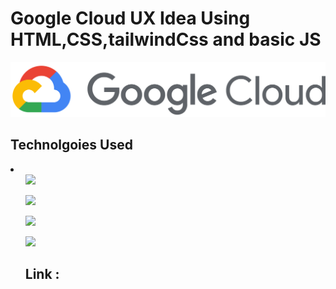 <h1>Google Cloud UX Idea Using HTML,CSS,tailwindCss and basic JS </h1>

<img src = "img/google_cloud-icon.svg">

<h2>Technolgoies Used </h2>


<li>
  <ul><img src = "https://upload.wikimedia.org/wikipedia/commons/thumb/6/61/HTML5_logo_and_wordmark.svg/2048px-HTML5_logo_and_wordmark.svg.png" width="100px"></ul>
  <ul><img src = "https://upload.wikimedia.org/wikipedia/commons/thumb/d/d5/CSS3_logo_and_wordmark.svg/1200px-CSS3_logo_and_wordmark.svg.png" width="100px"></ul>
  <ul><img src = "https://upload.wikimedia.org/wikipedia/commons/d/d5/Tailwind_CSS_Logo.svg" width="100px"></ul>
  <ul><img src="https://upload.wikimedia.org/wikipedia/commons/thumb/d/d4/Javascript-shield.svg/1200px-Javascript-shield.svg.png" width = "100px">
 </li>
</td>

  <h2>Link :</h2> 
  
